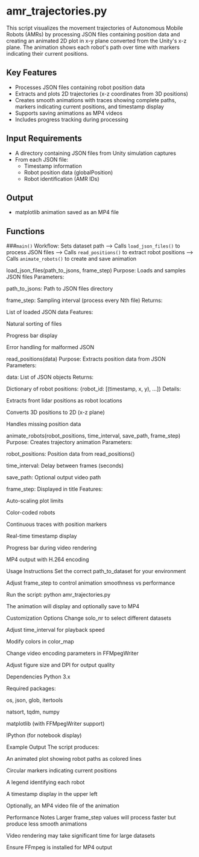 # amr_trajectories.py
This script visualizes the movement trajectories of Autonomous Mobile Robots (AMRs) by processing JSON files containing position data and creating an animated 2D plot in x-y plane converted from the Unity's x-z plane. The animation shows each robot's path over time with markers indicating their current positions.

## Key Features
* Processes JSON files containing robot position data
* Extracts and plots 2D trajectories (x-z coordinates from 3D positions)
* Creates smooth animations with traces showing complete paths, markers indicating current positions, and timestamp display
* Supports saving animations as MP4 videos
* Includes progress tracking during processing

## Input Requirements
- A directory containing JSON files from Unity simulation captures
- From each JSON file:
  - Timestamp information
  - Robot position data (globalPosition)
  - Robot identification (AMR IDs)

## Output
- matplotlib animation saved as an MP4 file

## Functions
###`main()`
Workflow: Sets dataset path --> Calls `load_json_files()` to process JSON files --> Calls `read_positions()` to extract robot positions --> Calls `animate_robots()` to create and save animation

load_json_files(path_to_jsons, frame_step)
Purpose: Loads and samples JSON files
Parameters:

path_to_jsons: Path to JSON files directory

frame_step: Sampling interval (process every Nth file)
Returns:

List of loaded JSON data
Features:

Natural sorting of files

Progress bar display

Error handling for malformed JSON

read_positions(data)
Purpose: Extracts position data from JSON
Parameters:

data: List of JSON objects
Returns:

Dictionary of robot positions: {robot_id: [(timestamp, x, y), ...]}
Details:

Extracts front lidar positions as robot locations

Converts 3D positions to 2D (x-z plane)

Handles missing position data

animate_robots(robot_positions, time_interval, save_path, frame_step)
Purpose: Creates trajectory animation
Parameters:

robot_positions: Position data from read_positions()

time_interval: Delay between frames (seconds)

save_path: Optional output video path

frame_step: Displayed in title
Features:

Auto-scaling plot limits

Color-coded robots

Continuous traces with position markers

Real-time timestamp display

Progress bar during video rendering

MP4 output with H.264 encoding

Usage Instructions
Set the correct path_to_dataset for your environment

Adjust frame_step to control animation smoothness vs performance

Run the script: python amr_trajectories.py

The animation will display and optionally save to MP4

Customization Options
Change solo_nr to select different datasets

Adjust time_interval for playback speed

Modify colors in color_map

Change video encoding parameters in FFMpegWriter

Adjust figure size and DPI for output quality

Dependencies
Python 3.x

Required packages:

os, json, glob, itertools

natsort, tqdm, numpy

matplotlib (with FFMpegWriter support)

IPython (for notebook display)

Example Output
The script produces:

An animated plot showing robot paths as colored lines

Circular markers indicating current positions

A legend identifying each robot

A timestamp display in the upper left

Optionally, an MP4 video file of the animation

Performance Notes
Larger frame_step values will process faster but produce less smooth animations

Video rendering may take significant time for large datasets

Ensure FFmpeg is installed for MP4 output
